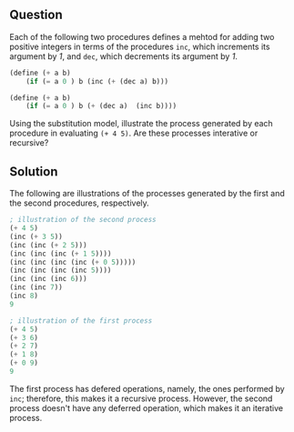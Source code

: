 Question
--------
Each of the following two procedures defines a mehtod for adding two positive
integers in terms of the procedures `inc`, which increments its argument by _1_,
and `dec`, which decrements its argument by _1_.

```scheme
(define (+ a b)
    (if (= a 0 ) b (inc (+ (dec a) b)))

(define (+ a b)
    (if (= a 0 ) b (+ (dec a)  (inc b))))
```

Using the substitution model, illustrate the process generated by each procedure
in evaluating `(+ 4 5)`. Are these processes interative or recursive?

Solution
--------
The following are illustrations of the processes generated by the first and the
second procedures, respectively.

```scheme
; illustration of the second process
(+ 4 5)
(inc (+ 3 5))
(inc (inc (+ 2 5)))
(inc (inc (inc (+ 1 5))))
(inc (inc (inc (inc (+ 0 5)))))
(inc (inc (inc (inc 5))))
(inc (inc (inc 6)))
(inc (inc 7))
(inc 8)
9

; illustration of the first process
(+ 4 5)
(+ 3 6)
(+ 2 7)
(+ 1 8)
(+ 0 9)
9
```

The first process has defered operations, namely, the ones performed by `inc`;
therefore, this makes it a recursive process. However, the second process
doesn't have any deferred operation, which makes it an iterative process.
